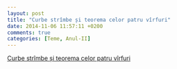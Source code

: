 ```yaml
---
layout: post
title: "Curbe strîmbe și teorema celor patru vîrfuri"
date: 2014-11-06 11:57:11 +0200
comments: true
categories: [Teme, Anul-II] 
---
```


[Curbe strîmbe și teorema celor patru vîrfuri](/curbe-si-suprafete/probleme5.html)

